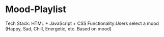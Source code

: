 # Mood-Playlist

Tech Stack: HTML + JavaScript + CSS Functionality:Users select a mood <br>(Happy, Sad, Chill, Energetic, etc. Based on mood) 

